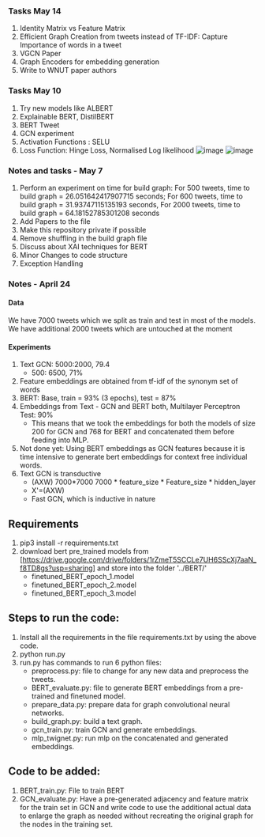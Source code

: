 ### Tasks May 14
1. Identity Matrix vs Feature Matrix
2. Efficient Graph Creation from tweets instead of TF-IDF: Capture Importance of words in a tweet
3. VGCN Paper
4. Graph Encoders for embedding generation
5. Write to WNUT paper authors
### Tasks May 10
1. Try new models like ALBERT
2. Explainable BERT, DistilBERT
3. BERT Tweet
4. GCN experiment
5. Activation Functions : SELU
6. Loss Function: Hinge Loss, Normalised Log likelihood
![image](https://user-images.githubusercontent.com/48908329/118227602-7080eb80-b4a6-11eb-8d02-673479b3d6df.png)
![image](https://user-images.githubusercontent.com/48908329/118227623-7a0a5380-b4a6-11eb-8f2b-ff6db5ac7b92.png)

### Notes and tasks - May 7
1. Perform an experiment on time for build graph: For 500 tweets, time to build graph = 26.051642417907715 seconds; For 600 tweets, time to build graph = 31.93747115135193 seconds, For 2000 tweets, time to build graph = 64.18152785301208 seconds
2. Add Papers to the file
3. Make this repository private if possible
4. Remove shuffling in the build graph file
5. Discuss about XAI techniques for BERT
6. Minor Changes to code structure
7. Exception Handling
### Notes - April 24
#### Data
We have 7000 tweets which we split as train and test in most of the models. We have additional 2000 tweets which are untouched at the moment
#### Experiments
1. Text GCN: 5000:2000, 79.4 
	- 500: 6500, 71% 
2. Feature embeddings are obtained from tf-idf of the synonym set of words
3. BERT: Base, train = 93% (3 epochs), test = 87%
4. Embeddings from Text - GCN and BERT both, Multilayer Perceptron Test: 90%
	- This means that we took the embeddings for both the models of size 200 for GCN and 768 for BERT and concatenated them before feeding into MLP.
5. Not done yet: Using BERT embeddings as GCN features because it is time intensive to generate bert embeddings for context free individual words.
6. Text GCN is transductive
	- (AXW) 7000*7000 7000 * feature_size * Feature_size * hidden_layer
	- X'=(AXW)
	- Fast GCN, which is inductive in nature

## Requirements
1. pip3 install -r requirements.txt
2. download bert pre_trained models from [https://drive.google.com/drive/folders/1rZmeT5SCCLe7UH6SScXj7aaN_f8TD8gs?usp=sharing] and store into the folder '../BERT/'
	- finetuned_BERT_epoch_1.model
	- finetuned_BERT_epoch_2.model
	- finetuned_BERT_epoch_3.model

## Steps to run the code:
1. Install all the requirements in the file requirements.txt by using the above code.
2. python run.py
3. run.py has commands to run 6 python files:
	- preprocess.py: file to change for any new data and preprocess the tweets.
	- BERT_evaluate.py: file to generate BERT embeddings from a pre-trained and finetuned model.
	- prepare_data.py: prepare data for graph convolutional neural networks.
	- build_graph.py: build a text graph.
	- gcn_train.py: train GCN and generate embeddings.
	- mlp_twignet.py: run mlp on the concatenated and generated embeddings.

## Code to be added:
1. BERT_train.py: File to train BERT
2. GCN_evaluate.py: Have a pre-generated adjacency and feature matrix for the train set in GCN and write code to use the additional actual data to enlarge the graph as needed without recreating the original graph for the nodes in the training set. 
	
